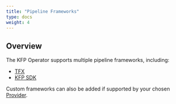 ```yaml
---
title: "Pipeline Frameworks"
type: docs
weight: 4
---
```


## Overview

The KFP Operator supports multiple pipeline frameworks, including:
- [TFX](https://www.tensorflow.org/tfx)
- [KFP SDK](https://kubeflow-pipelines.readthedocs.io/)

Custom frameworks can also be added if supported by your chosen [Provider](../providers/overview/). 
